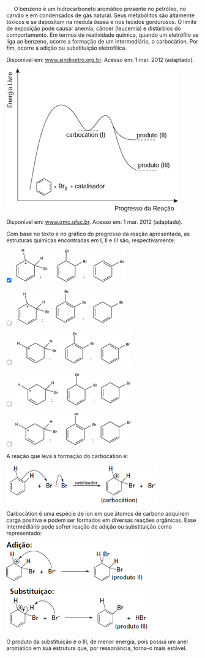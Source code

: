 

     O benzeno é um hidrocarboneto aromático presente no petróleo, no carvão e em condensados de gás natural. Seus metabólitos são altamente tóxicos e se depositam na medula óssea e nos tecidos gordurosos. O limite de exposição pode causar anemia, câncer (leucemia) e distúrbios do comportamento. Em termos de reatividade química, quando um eletrófilo se liga ao benzeno, ocorre a formação de um intermediário, o carbocátion. Por fim, ocorre a adição ou substituição eletrofílica.

Disponível em: www.sindipetro.org.br. Acesso em: 1 mar. 2012 (adaptado).

![](abd3f2cc-25ad-74b1-0727-75cce1ef9455.png)

Disponível em: www.qmc.ufsc.br. Acesso em: 1 mar. 2012 (adaptado).

Com base no texto e no gráfico do progresso da reação apresentada, as estruturas químicas encontradas em I, II e III são, respectivamente:



- [x] ![](71c0c74b-6a20-9cdb-6366-5e6cc5434606.png)
- [ ] ![](77ffdc16-da32-9701-8f12-5c1c5b60b4d5.png)
- [ ] ![](afce1914-baed-59ac-83e4-b4274f5764d4.png)
- [ ] ![](28ff03ed-7dfc-4887-2b86-50931bf80b62.png)
- [ ] ![](73461148-7919-d490-306a-af28a003d2a9.png)


A reação que leva à formação do carbocátion é:

![](3027baee-a54c-df47-0c86-253ca267839a.png)

Carbocátion é uma espécie de íon em que átomos de carbono adquirem carga positiva e podem ser formados em diversas reações orgânicas. Esse intermédiário pode sofrer reação de adição ou substituição como representado:

![](d05fa1af-3cb4-fd9d-d33e-a33345f45825.png)

![](986942a4-3a32-9040-c575-d74502aef120.png)

O produto da substituição é o III, de menor energia, pois possui um anel aromático em sua estrutura que, por ressonância, torna-o mais estável.

        